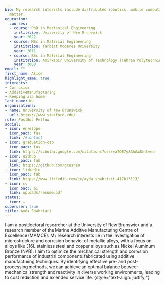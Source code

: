 ```yaml
---
bio: My research interests include distributed robotics, mobile computing and programmable
  matter.
education:
  courses:
  - course: PhD in Mechanical Engineering
    institution: University of New Brunswick
    year: 2022
  - course: MSc in Material Engineering
    institution: Tarbiat Modares University
    year: 2011
  - course: BSc in Material Engineering
    institution: Amirkabir University of Technology (Tehran Polytechnique)
    year: 2008
email: ""
first_name: Alice
highlight_name: true
interests:
- Corrosion
- AdditiveManufacturing
- Keeping Ala home
last_name: Wu
organizations:
- name: University of New Brunswick
  url: https://www.stanford.edu/
role: PostDoc Fellow
social:
- icon: envelope
  icon_pack: fas
  link: /#contact
- icon: graduation-cap
  icon_pack: fas
  link: https://scholar.google.com/citations?user=aTQE7y8AAAAJ&hl=en
- icon: github
  icon_pack: fab
  link: https://github.com/gcushen
- icon: linkedin
  icon_pack: fab
  link: https://www.linkedin.com/in/ayda-shahriari-417b13113/
- icon: cv
  icon_pack: ai
  link: uploads/resume.pdf
status:
  icon: ☕️
superuser: true
title: Ayda Shahriari
---
```


I am a postdoctoral researcher at the University of New Brunswick and a research member of the Marine Additive Manufacturing Centre of Excellence (MAMCE). My research interests lie in the investigation of microstructure and corrosion behavior of metallic alloys, with a focus on alloys like 316L stainless steel and copper alloys such as Nickel Aluminum Bronze (NAB). I aim to optimize the mechanical strength and corrosion performance of industrial components fabricated using additive manufacturing techniques. By identifying effective pre- and post-processing methods, we can achieve an optimal balance between mechanical strength and reactivity in diverse working environments, leading to cost reduction and extended service life.
{style="text-align: justify;"}

